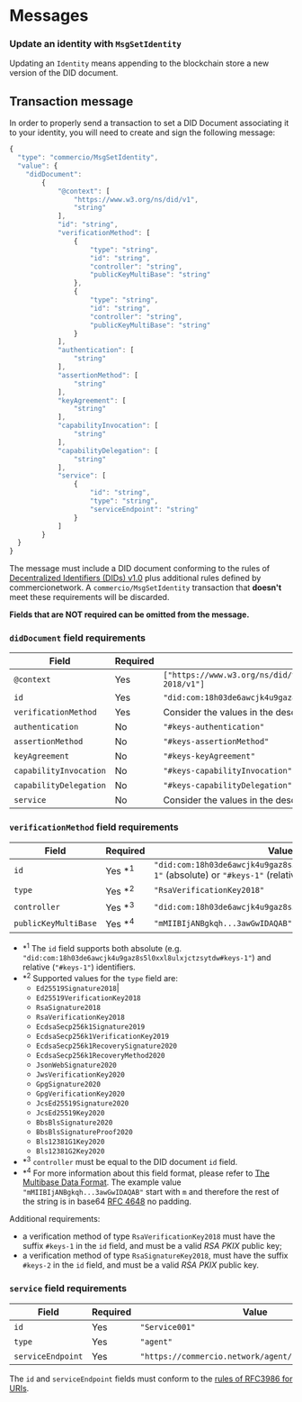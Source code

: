 <!--
order: 3
-->

# Messages

### Update an identity with `MsgSetIdentity`

Updating an `Identity` means appending to the blockchain store a new version of the DID document.

## Transaction message
In order to properly send a transaction to set a DID Document associating it to your identity, you will need to create and sign the following message:

```javascript
{
  "type": "commercio/MsgSetIdentity",
  "value": {
    "didDocument":
        {
            "@context": [
                "https://www.w3.org/ns/did/v1",
                "string"
            ],
            "id": "string",
            "verificationMethod": [
                {
                    "type": "string",
                    "id": "string",
                    "controller": "string",
                    "publicKeyMultiBase": "string"
                },
                {
                    "type": "string",
                    "id": "string",
                    "controller": "string",
                    "publicKeyMultiBase": "string"
                }
            ],
            "authentication": [
                "string"
            ],
            "assertionMethod": [
                "string"
            ],
            "keyAgreement": [
                "string"
            ],
            "capabilityInvocation": [
                "string"
            ],
            "capabilityDelegation": [
                "string"
            ],
            "service": [
                {
                    "id": "string",
                    "type": "string",
                    "serviceEndpoint": "string"
                }
            ]
        }
  }
}
```

The message must include a DID document conforming to the rules of [Decentralized Identifiers (DIDs) v1.0](https://www.w3.org/TR/2021/PR-did-core-20210803/) plus additional rules defined by commercionetwork.
A `commercio/MsgSetIdentity` transaction that **doesn't** meet these requirements will be discarded.

**Fields that are NOT required can be omitted from the message.**

### `didDocument` field requirements

| Field                  | Required | Value |
| ---                  | ------ | --- |
| `@context`             | Yes      | `["https://www.w3.org/ns/did/v1","https://w3id.org/security/suites/ed25519-2018/v1"]` |
| `id`                   | Yes      | `"did:com:18h03de6awcjk4u9gaz8s5l0xxl8ulxjctzsytd"` |
| `verificationMethod`   | Yes      | Consider the values in the description below | 
| `authentication`       | No       | `"#keys-authentication"` |
| `assertionMethod`      | No       | `"#keys-assertionMethod"` |
| `keyAgreement`         | No       | `"#keys-keyAgreement"` |
| `capabilityInvocation` | No       | `"#keys-capabilityInvocation"` |
| `capabilityDelegation` | No       | `"#keys-capabilityDelegation"` |
| `service`              | No       | Consider the values in the description below |

### `verificationMethod` field requirements
| Field                  | Required | Value |
| ---                  | ------ | --- |
| `id`                   | Yes *<sup>1</sup> | `"did:com:18h03de6awcjk4u9gaz8s5l0xxl8ulxjctzsytdw#keys-1"` (absolute) or `"#keys-1"` (relative) | 
| `type`                 | Yes *<sup>2</sup> | `"RsaVerificationKey2018"` | 
| `controller`           | Yes *<sup>3</sup> | `"did:com:18h03de6awcjk4u9gaz8s5l0xxl8ulxjctzsytd"` | 
| `publicKeyMultiBase`   | Yes *<sup>4</sup> | `"mMIIBIjANBgkqh...3awGwIDAQAB"` | 

- *<sup>1</sup> The `id` field supports both absolute (e.g. `"did:com:18h03de6awcjk4u9gaz8s5l0xxl8ulxjctzsytdw#keys-1"`) and relative (`"#keys-1"`) identifiers.
- *<sup>2</sup> Supported values for the `type` field are: 
    - `Ed25519Signature2018`|
    - `Ed25519VerificationKey2018` 
    - `RsaSignature2018`
    - `RsaVerificationKey2018`
    - `EcdsaSecp256k1Signature2019`
    - `EcdsaSecp256k1VerificationKey2019`
    - `EcdsaSecp256k1RecoverySignature2020`
    - `EcdsaSecp256k1RecoveryMethod2020`
    - `JsonWebSignature2020`
    - `JwsVerificationKey2020`
    - `GpgSignature2020`
    - `GpgVerificationKey2020`
    - `JcsEd25519Signature2020`
    - `JcsEd25519Key2020`
    - `BbsBlsSignature2020`
    - `BbsBlsSignatureProof2020`
    - `Bls12381G1Key2020`
    - `Bls12381G2Key2020`
- *<sup>3</sup> `controller` must be equal to the DID document `id` field.
- *<sup>4</sup> For more information about this field format, please refer to [The Multibase Data Format](https://tools.ietf.org/id/draft-multiformats-multibase-00.html). The example value `"mMIIBIjANBgkqh...3awGwIDAQAB"` start with `m` and therefore the rest of the string is in base64 [RFC 4648](https://datatracker.ietf.org/doc/html/rfc4648) no padding.

Additional requirements:
- a verification method of type `RsaVerificationKey2018` must have the suffix `#keys-1` in the `id` field, and must be a valid _RSA PKIX_ public key;
- a verification method of type `RsaSignatureKey2018`, must have the suffix `#keys-2` in the `id` field, and must be a valid _RSA PKIX_ public key.



### `service` field requirements
| Field                  | Required | Value |
| ---                  | ----- | --- |
| `id`                   | Yes      | `"Service001"` | 
| `type`                 | Yes      | `"agent"` | 
| `serviceEndpoint`      | Yes      | `"https://commercio.network/agent/serviceEndpoint/"`      | 

The `id` and `serviceEndpoint` fields must conform to the [rules of RFC3986 for URIs](https://datatracker.ietf.org/doc/html/rfc3986).
